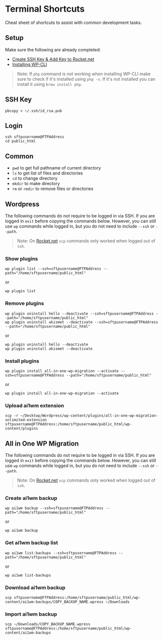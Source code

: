 # Terminal Shortcuts
Cheat sheet of shortcuts to assist with common development tasks.

## Setup

Make sure the following are already completed:<br>
- [Create SSH Key & Add Key to Rocket.net](https://support.rocket.net/hc/en-us/articles/7824577151515-How-to-use-SSH-and-WP-CLI-from-the-Command-Line)
- [Installing WP-CLI](https://make.wordpress.org/cli/handbook/guides/installing/) 

> Note: If `php` command is not working when installing WP-CLI make sure to check if it's installed using `php -v`. If it's not installed you can install it using `brew install php`.

## SSH Key
```
pbcopy < ~/.ssh/id_rsa.pub
```

## Login
```
ssh sftpusername@FTPAddress
cd public_html
```

## Common 

- `pwd` to get full pathname of current directory
- `ls` to get list of files and directories
- `cd` to change directory
- `mkdir` to make directory
- `rm` or `rmdir` to remove files or directories

## Wordpress
The following commands do not require to be logged in via SSH. If you are logged in `exit` before copying the commands below. However, you can still use `wp` commands while logged in, but you do not need to include `--ssh` or `--path`. 

> Note: On [Rocket.net](https://rocket.net) `scp` commands only worked when logged out of `ssh`.

### Show plugins
```
wp plugin list --ssh=sftpusername@FTPAddress --path="/home/sftpusername/public_html"
```
or 
```
wp plugin list
```

### Remove plugins
```
wp plugin uninstall hello --deactivate --ssh=sftpusername@FTPAddress --path="/home/sftpusername/public_html"
wp plugin uninstall akismet --deactivate --ssh=sftpusername@FTPAddress --path="/home/sftpusername/public_html"
```
or
```
wp plugin uninstall hello --deactivate
wp plugin uninstall akismet --deactivate
```

### Install plugins
```
wp plugin install all-in-one-wp-migration --activate --ssh=sftpusername@FTPAddress --path="/home/sftpusername/public_html"
```
or
```
wp plugin install all-in-one-wp-migration --activate
```

### Upload ai1wm extension
```
scp -r ~/Desktop/Wordpress/wp-content/plugins/all-in-one-wp-migration-unlimited-extension sftpusername@FTPAddress:/home/sftpusername/public_html/wp-content/plugins
```

## All in One WP Migration
The following commands do not require to be logged in via SSH. If you are logged in `exit` before copying the commands below. However, you can still use `wp` commands while logged in, but you do not need to include `--ssh` or `--path`.

> Note: On [Rocket.net](https://rocket.net) `scp` commands only worked when logged out of `ssh`.

### Create ai1wm backup
```
wp ai1wm backup --ssh=sftpusername@FTPAddress --path="/home/sftpusername/public_html"
```
or
```
wp ai1wm backup
```

### Get ai1wm backup list
```
wp ai1wm list-backups --ssh=sftpusername@FTPAddress --path="/home/sftpusername/public_html"
```
or
```
wp ai1wm list-backups
```

### Download ai1wm backup
```
scp sftpusername@FTPAddress:/home/sftpusername/public_html/wp-content/ai1wm-backups/COPY_BACKUP_NAME.wpress ~/Downloads
```

### Import ai1wm backup
```
scp ~/Downloads/COPY_BACKUP_NAME.wpress sftpusername@FTPAddress:/home/sftpusername/public_html/wp-content/ai1wm-backups
```